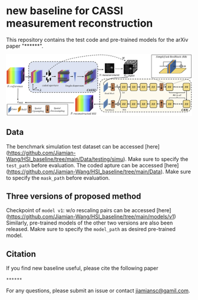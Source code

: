 # new baseline for CASSI measurement reconstruction

This repository contains the test code and pre-trained models for the arXiv paper "******".

![framework](https://github.com/Jiamian-Wang/HSI_baseline/blob/main/framework_v4.png) 

## Data

The benchmark simulation test dataset can be accessed [here] (https://github.com/Jiamian-Wang/HSI_baseline/tree/main/Data/testing/simu). Make sure to specify the ```test_path``` before evaluation.
The coded apture can be accessed [here] (https://github.com/Jiamian-Wang/HSI_baseline/tree/main/Data). Make sure to specify the ```mask_path``` before evaluation. 

## Three versions of proposed method

Checkpoint of ```model v1```: w/o rescaling pairs can be accessed [here] (https://github.com/Jiamian-Wang/HSI_baseline/tree/main/models/v1)
Similarly, pre-trained models of the other two versions are also been released. 
Makre sure to specify the ```model_path``` as desired pre-trained model. 

## Citation

If you find new baseline useful, please cite the following paper

``` 
******
```
For any questions, please submit an issue or contact [jiamiansc@gamil.com](jiamiansc@gamil.com). 
